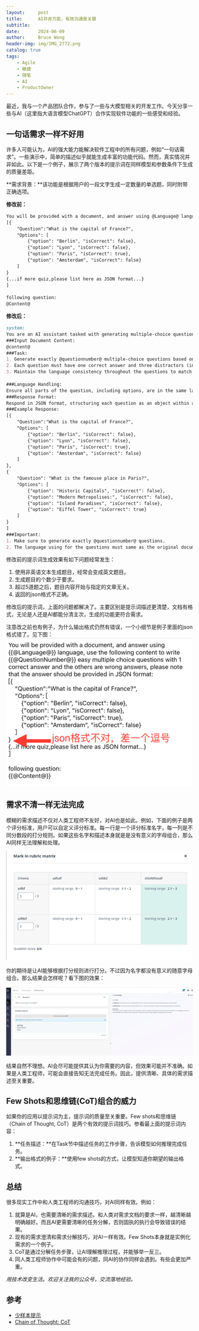 ```yaml
---
layout:     post
title:      AI并非万能，有效沟通是关键
subtitle:
date:       2024-06-09
author:     Bruce Wong
header-img: img/IMG_2772.png
catalog: true
tags:
    - Agile
    - 敏捷
    - 随笔
    - AI
    - ProductOwner
---
```


最近，我与一个产品团队合作，参与了一些与大模型相关的开发工作。今天分享一些与AI（这里指大语言模型ChatGPT）合作实现软件功能的一些感受和经验。

## 一句话需求一样不好用

许多人可能认为，AI的强大能力能解决软件工程中的所有问题，例如“一句话需求”。一些演示中，简单的描述似乎就能生成丰富的功能代码。然而，真实情况并非如此。以下是一个例子，展示了两个版本的提示词在同样模型和参数条件下生成的质量差距。

**需求背景：**该功能是根据用户的一段文字生成一定数量的单选题，同时附带正确选项。

**修改前：**

```markdown
You will be provided with a document, and answer using @Language@ language, use the following content to write {{@QuestionNumber@}} easy multiple choice questions with 1 correct answer and the others are wrong answers, please note that the answer should be provided in JSON format:
[{
    "Question":"What is the capital of France?",
    "Options": [
        {"option": "Berlin", "isCorrect": false},
        {"option": "Lyon", "isCorrect": false},
        {"option": "Paris", "isCorrect": true},
        {"option": "Amsterdam", "isCorrect": false}
    ]
}
{...if more quiz,please list here as JSON format...}
]

following question:
@Content@
```

**修改后：**

```markdown
system:
You are an AI assistant tasked with generating multiple-choice questions based on document content. Your goal is to create questions that are relevant and challenging, using the details provided in the document.
###Input Document Content:
@content@
###Task:
1. Generate exactly @questionnumber@ multiple-choice questions based on the content provided.
2. Each question must have one correct answer and three distractors (incorrect options).
3. Maintain the language consistency throughout the questions to match the original document content.

###Language Handling:
Ensure all parts of the question, including options, are in the same language as the input content to maintain relevance and context integrity.
###Response Format:
Respond in JSON format, structuring each question as an object within an array. Each object should contain the question text and a list of options, each marked for correctness.
###Example Response:
[{
    "Question":"What is the capital of France?",
    "Options": [
        {"option": "Berlin", "isCorrect": false},
        {"option": "Lyon", "isCorrect": false},
        {"option": "Paris", "isCorrect": true},
        {"option": "Amsterdam", "isCorrect": false}
    ]
},
{
    "Question": "What is the famouse place in Paris?",
    "Options": [
        {"option": "Historic Capitals", "isCorrect": false},
        {"option": "Modern Metropolises:", "isCorrect": false},
        {"option": "Island Paradises", "isCorrect": false},
        {"option": "Eiffel Tower", "isCorrect": true}
    ]
}
]
###Important:
1. Make sure to generate exactly @questionnumber@ questions.
2. The language using for the questions must same as the original document content.
```

修改前的提示词生成效果有如下问题经常发生：
1. 使用非英语文本生成题目，经常会变成英文题目。
2. 生成题目的个数少于要求。
3. 超过5道题之后，题目内容开始与指定的文章无关。
4. 返回的json格式不正确。

修改后的提示词，上面的问题都解决了。主要区别是提示词描述更清楚，文档有格式，无论是人还是AI都能分清主次，生成的功能更符合需求。

注意改之前也有例子，为什么输出格式仍然有错误，一个小细节是例子里面的json格式错了。见下图：
![IMG_jsonerror.jpeg](/img/AI/cowork/IMG_jsonerror.jpeg)

## 需求不清一样无法完成

模糊的需求描述不仅对人类工程师不友好，对AI也是如此。例如，下面的例子是两个评分标准，用户可以自定义评分标准。每一行是一个评分标准名字，每一列是不同分数段的打分规则。如果这些名字和描述本身就是是没有意义的字母组合，那么AI同样无法理解和处理。

![IMG_rubirc.png](/img/AI/cowork/IMG_rubirc.png)

你的期待是让AI能够根据打分规则进行打分。不过因为名字都没有意义的随意字母组合。那么结果会怎样呢？看下图的效果：

![IMG_rubrics2.png](/img/AI/cowork/IMG_rubrics2.png)

结果自然不理想。AI会尽可能提供其认为你需要的内容，但效果可能并不准确。如果是人类工程师，可能会直接告知无法完成任务。因此，提供清晰、具体的需求描述至关重要。

## Few Shots和思维链(CoT)组合的威力

如果你的应用以提示词为主，提示词的质量至关重要。Few shots和思维链（Chain of Thought, CoT）是两个有效的提示词技巧。参看最上面的提示词内容：

1. **任务描述：**在Task节中描述任务的工作步骤，告诉模型如何推理完成任务。
2. **输出格式的例子：**使用few shots的方式，让模型知道你期望的输出格式。

## 总结
很多现实工作中和人类工程师的沟通技巧，对AI同样有效。例如：
1. 就算是AI，也需要清晰的需求描述。和人类对需求文档的要求一样，越清晰越明确越好。而且AI更需要清晰的任务分解，否则固执的执行会导致错误的结果。
2. 现有的需求澄清和需求分解技巧，对AI一样有效。Few Shots本身就是实例化需求的一个例子。
3. CoT是通过分解任务步骤，让AI理解推理过程，并能够举一反三。
4. 同人类工程师协作中可能会有的问题，同AI的协作同样会遇到。有些会更加严重。

*用技术改变生活。欢迎关注我的公众号，交流落地经验。*

## 参考
- [少样本提示](https://www.promptingguide.ai/zh/techniques/fewshot)
- [Chain of Thought: CoT](https://www.promptingguide.ai/zh/techniques/cot)

